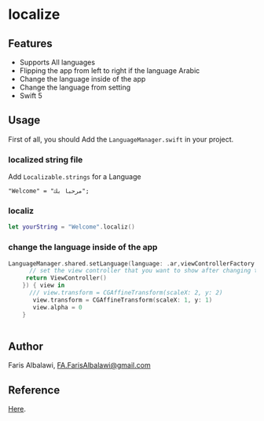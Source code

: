# localize

## Features 
-  Supports All languages 
-  Flipping the app from left to right if the language Arabic
-  Change the language inside of the app
-  Change the language from setting
-  Swift 5

## Usage

First of all, you should Add the `LanguageManager.swift` in your project.

### localized string file
Add `Localizable.strings` for a Language 
```string
"Welcome" = "مرحباً بك";
```
### localiz
```swift
let yourString = "Welcome".localiz()
```

### change the language inside of the app 

```swift
LanguageManager.shared.setLanguage(language: .ar,viewControllerFactory: { title -> UIViewController in
      // set the view controller that you want to show after changing the language
     return ViewController()
    }) { view in
      /// view.transform = CGAffineTransform(scaleX: 2, y: 2)
       view.transform = CGAffineTransform(scaleX: 1, y: 1)
       view.alpha = 0
    }
               
```

## Author

Faris Albalawi,
FA.FarisAlbalawi@gmail.com

## Reference
[Here](http://47.107.33.27/ios/kaisafinstockswift/blob/19eca7c82901112f29b9bea91b414ffd083aff2e/KaisafinStockSwift/Config/KSLanguageManager.swift).
